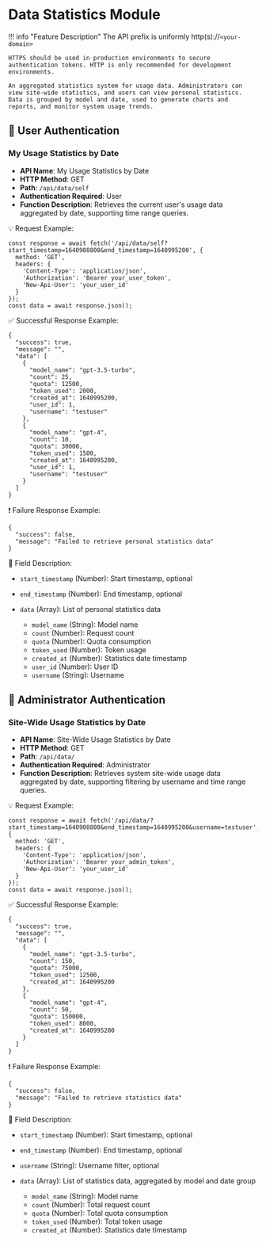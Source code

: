 # Data Statistics Module

!!! info "Feature Description"
    The API prefix is uniformly http(s)://`<your-domain>`

    HTTPS should be used in production environments to secure authentication tokens. HTTP is only recommended for development environments.

    An aggregated statistics system for usage data. Administrators can view site-wide statistics, and users can view personal statistics. Data is grouped by model and date, used to generate charts and reports, and monitor system usage trends.

## 🔐 User Authentication

### My Usage Statistics by Date

- **API Name**: My Usage Statistics by Date
- **HTTP Method**: GET
- **Path**: `/api/data/self`
- **Authentication Required**: User
- **Function Description**: Retrieves the current user's usage data aggregated by date, supporting time range queries.

💡 Request Example:

```
const response = await fetch('/api/data/self?start_timestamp=1640908800&end_timestamp=1640995200', {  
  method: 'GET',  
  headers: {  
    'Content-Type': 'application/json',  
    'Authorization': 'Bearer your_user_token',
    'New-Api-User': 'your_user_id'
  }  
});  
const data = await response.json();
```

✅ Successful Response Example:

```
{  
  "success": true,  
  "message": "",  
  "data": [  
    {  
      "model_name": "gpt-3.5-turbo",  
      "count": 25,  
      "quota": 12500,  
      "token_used": 2000,  
      "created_at": 1640995200,  
      "user_id": 1,  
      "username": "testuser"  
    },  
    {  
      "model_name": "gpt-4",  
      "count": 10,  
      "quota": 30000,  
      "token_used": 1500,  
      "created_at": 1640995200,  
      "user_id": 1,  
      "username": "testuser"  
    }  
  ]  
}
```

❗ Failure Response Example:

```
{  
  "success": false,  
  "message": "Failed to retrieve personal statistics data"  
}
```

🧾 Field Description:

- `start_timestamp` (Number): Start timestamp, optional
- `end_timestamp` (Number): End timestamp, optional
- `data` (Array): List of personal statistics data 

    - `model_name` (String): Model name
    - `count` (Number): Request count
    - `quota` (Number): Quota consumption
    - `token_used` (Number): Token usage
    - `created_at` (Number): Statistics date timestamp
    - `user_id` (Number): User ID
    - `username` (String): Username

## 🔐 Administrator Authentication

### Site-Wide Usage Statistics by Date

- **API Name**: Site-Wide Usage Statistics by Date
- **HTTP Method**: GET
- **Path**: `/api/data/`
- **Authentication Required**: Administrator
- **Function Description**: Retrieves system site-wide usage data aggregated by date, supporting filtering by username and time range queries.

💡 Request Example:

```
const response = await fetch('/api/data/?start_timestamp=1640908800&end_timestamp=1640995200&username=testuser', {  
  method: 'GET',  
  headers: {  
    'Content-Type': 'application/json',  
    'Authorization': 'Bearer your_admin_token',
    'New-Api-User': 'your_user_id'
  }  
});  
const data = await response.json();
```

✅ Successful Response Example:

```
{  
  "success": true,  
  "message": "",  
  "data": [  
    {  
      "model_name": "gpt-3.5-turbo",  
      "count": 150,  
      "quota": 75000,  
      "token_used": 12500,  
      "created_at": 1640995200  
    },  
    {  
      "model_name": "gpt-4",  
      "count": 50,  
      "quota": 150000,  
      "token_used": 8000,  
      "created_at": 1640995200  
    }  
  ]  
}
```

❗ Failure Response Example:

```
{  
  "success": false,  
  "message": "Failed to retrieve statistics data"  
}
```

🧾 Field Description:

- `start_timestamp` (Number): Start timestamp, optional
- `end_timestamp` (Number): End timestamp, optional
- `username` (String): Username filter, optional 
- `data` (Array): List of statistics data, aggregated by model and date group 

    - `model_name` (String): Model name
    - `count` (Number): Total request count
    - `quota` (Number): Total quota consumption
    - `token_used` (Number): Total token usage
    - `created_at` (Number): Statistics date timestamp
